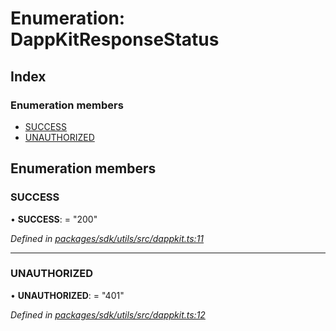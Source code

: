 # Enumeration: DappKitResponseStatus

## Index

### Enumeration members

* [SUCCESS](_packages_sdk_utils_src_dappkit_.dappkitresponsestatus.md#success)
* [UNAUTHORIZED](_packages_sdk_utils_src_dappkit_.dappkitresponsestatus.md#unauthorized)

## Enumeration members

###  SUCCESS

• **SUCCESS**: = "200"

*Defined in [packages/sdk/utils/src/dappkit.ts:11](https://github.com/spruceid/celo-monorepo/blob/master/packages/sdk/utils/src/dappkit.ts#L11)*

___

###  UNAUTHORIZED

• **UNAUTHORIZED**: = "401"

*Defined in [packages/sdk/utils/src/dappkit.ts:12](https://github.com/spruceid/celo-monorepo/blob/master/packages/sdk/utils/src/dappkit.ts#L12)*
